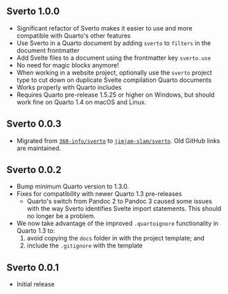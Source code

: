 
## Sverto 1.0.0

- Significant refactor of Sverto makes it easier to use and more compatible with Quarto's other features
- Use Sverto in a Quarto document by adding `sverto` to `filters` in the document frontmatter
- Add Svelte files to a document using the frontmatter key `sverto.use`
- No need for magic blocks anymore!
- When working in a website project, optionally use the `sverto` project type to cut down on duplicate Svelte compilation Quarto documents
- Works properly with Quarto includes
- Requires Quarto pre-release 1.5.25 or higher on Windows, but should work fine on Quarto 1.4 on macOS and Linux.

## Sverto 0.0.3

- Migrated from [`360-info/sverto`](https://github.comn/360-info/sverto) to [`jimjam-slam/sverto`](htps://github.com/jimjam-slam/sverto). Old GitHub links are maintained.

## Sverto 0.0.2

- Bump minimum Quarto version to 1.3.0.
- Fixes for compatibility with newer Quarto 1.3 pre-releases
  - Quarto's switch from Pandoc 2 to Pandoc 3 caused some issues with the way Sverto identifies Svelte import statements. This should no longer be a problem.
- We now take advantage of the improved `.quartoignore` functionality in Quarto 1.3 to:
  1. avoid copying the `docs` folder in with the project template; and
  2. include the `.gitignore` with the template

## Sverto 0.0.1

- Initial release
